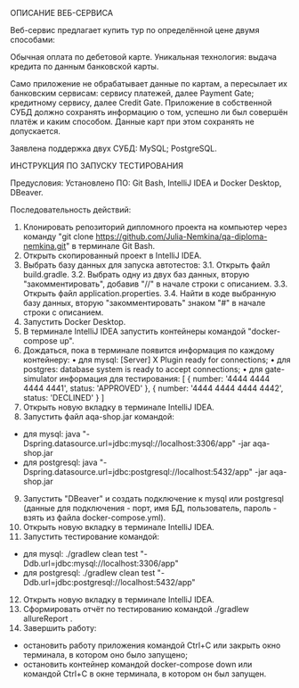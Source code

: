 ОПИСАНИЕ ВЕБ-СЕРВИСА

Веб-сервис предлагает купить тур по определённой цене двумя способами:

Обычная оплата по дебетовой карте.
Уникальная технология: выдача кредита по данным банковской карты.

Само приложение не обрабатывает данные по картам, а пересылает их банковским сервисам:
сервису платежей, далее Payment Gate;
кредитному сервису, далее Credit Gate.
Приложение в собственной СУБД должно сохранять информацию о том, успешно ли был совершён платёж и каким способом. Данные карт при этом сохранять не допускается.

Заявлена поддержка двух СУБД:
MySQL;
PostgreSQL.

ИНСТРУКЦИЯ ПО ЗАПУСКУ ТЕСТИРОВАНИЯ

Предусловия:
Установлено ПО: Git Bash, IntelliJ IDEA и Docker Desktop, DBeaver.

Последовательность действий:
1.  Клонировать репозиторий дипломного проекта на компьютер через команду 
"git clone https://github.com/Julia-Nemkina/qa-diploma-nemkina.git" в терминале Git Bash.
2.  Открыть скопированный проект в IntelliJ IDEA.
3. Выбрать базу данных для запуска автотестов:
3.1. Открыть файл build.gradle.
3.2. Выбрать одну из двух баз данных, вторую "закомментировать", добавив "//" в начале строки с описанием.
3.3. Открыть файл application.properties.
3.4. Найти в коде выбранную базу данных, вторую "закомментировать" знаком "#" в начале строки с описанием. 
4. Запустить Docker Desktop. 
5. В терминале IntelliJ IDEA запустить контейнеры командой "docker-compose up".
6. Дождаться, пока в терминале появится информация по каждому контейнеру:
• для mysql: [Server] X Plugin ready for connections;
• для postgres: database system is ready to accept connections;
• для gate-simulator информация для тестирования:
[
{ number: '4444 4444 4444 4441', status: 'APPROVED' },
{ number: '4444 4444 4444 4442', status: 'DECLINED' }
]
7. Открыть новую вкладку в терминале IntelliJ IDEA. 
8. Запустить файл aqa-shop.jar командой:
- для mysql:
java "-Dspring.datasource.url=jdbc:mysql://localhost:3306/app" -jar aqa-shop.jar
- для postgresql:
java "-Dspring.datasource.url=jdbc:postgresql://localhost:5432/app" -jar aqa-shop.jar
9. Запустить "DBeaver" и создать подключение к mysql или postgresql (данные для подключения - порт, имя БД, пользователь, пароль - взять из файла docker-compose.yml).
10. Открыть новую вкладку в терминале IntelliJ IDEA.
11. Запустить тестирование командой:
- для mysql:
./gradlew clean test "-Ddb.url=jdbc:mysql://localhost:3306/app"
- для postgresql:
./gradlew clean test "-Ddb.url=jdbc:postgresql://localhost:5432/app"
12. Открыть новую вкладку в терминале IntelliJ IDEA. 
13. Сформировать отчёт по тестированию командой ./gradlew allureReport .
14. Завершить работу:
- остановить работу приложения командой Ctrl+C или закрыть окно терминала, в котором оно было запущено;
- остановить контейнер командой docker-compose down или командой Ctrl+C в окне терминала, в котором он был запущен.
